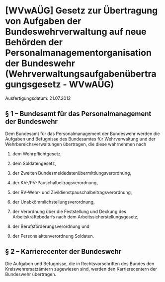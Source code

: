 # [WVwAÜG] Gesetz zur Übertragung von Aufgaben der Bundeswehrverwaltung auf neue Behörden der Personalmanagementorganisation der Bundeswehr  (Wehrverwaltungsaufgabenübertragungsgesetz - WVwAÜG)

Ausfertigungsdatum: 21.07.2012

 

## § 1 – Bundesamt für das Personalmanagement der Bundeswehr

Dem Bundesamt für das Personalmanagement der Bundeswehr werden die Aufgaben und Befugnisse des Bundesamtes für Wehrverwaltung und der Wehrbereichsverwaltungen übertragen, die diese wahrnehmen nach

1. dem Wehrpflichtgesetz,

2. dem Soldatengesetz,

3. der Zweiten Bundesmeldedatenübermittlungsverordnung,

4. der KV-/PV-Pauschalbeitragsverordnung,

5. der RV-Wehr- und Zivildienstpauschalbeitragsverordnung,

6. der Unabkömmlichstellungsverordnung,

7. der Verordnung über die Feststellung und Deckung des Arbeitskräftebedarfs nach dem Arbeitssicherstellungsgesetz,

8. der Berufsförderungsverordnung und

9. der Personalaktenverordnung Soldaten.


## § 2 – Karrierecenter der Bundeswehr

Die Aufgaben und Befugnisse, die in Rechtsvorschriften des Bundes den Kreiswehrersatzämtern zugewiesen sind, werden den Karrierecentern der Bundeswehr übertragen.
